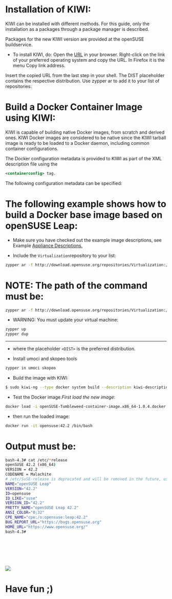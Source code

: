 # Installation of KIWI:


KIWI can be installed with different methods. For this guide, only the installation as a packages through a package manager is described.

Packages for the new KIWI version are provided at the openSUSE buildservice.
- To install KIWI, do:
Open the [URL](http://download.opensuse.org/repositories/Virtualization:/Appliances:/Builder) in your browser.
Right-click on the link of your preferred operating system and copy the URL. In Firefox it is the menu Copy link address.

Insert the copied URL from the last step in your shell. The DIST placeholder contains the respective distribution. Use zypper ar to add it to your list of repositories:


# Build a Docker Container Image using KIWI:

KIWI is capable of building native Docker images, from scratch and derived ones. KIWI Docker images are considered to be native since the KIWI tarball image is ready to be loaded to a Docker daemon, including common container configurations.

The Docker configuration metadata is provided to KIWI as part of the XML description file using the
```xml
<containerconfig> tag.
```
The following configuration metadata can be specified:

# The following example shows how to build a Docker base image based on openSUSE Leap:

- Make sure you have checked out the example image descriptions, see Example [Appliance Descriptions.](https://suse.github.io/kiwi/installation.html#example-descriptions)

- Include the ```Virtualization```repository to your list:

```bash
zypper ar -f http://download.opensuse.org/repositories/Virtualization:/containers/<DIST>
```
# NOTE: The path of the command must be:
```bash
zypper ar -f http://download.opensuse.org/repositories/Virtualization:/containers/openSUSE_Tumbleweed/ tupunger
```
- WARNING: You must update your virtual machine:
```bash
zypper up
zypper dup
```


--------------------------------------------------------------------------------------------------

- where the placeholder ```<DIST>``` is the preferred distribution.

- Install umoci and skopeo tools

```bash
zypper in umoci skopeo
```
- Build the image with KIWI:

```bash
$ sudo kiwi-ng --type docker system build --description kiwi-descriptions/suse/x86_64/suse-tumbleweed-docker --target-dir /your/image
```
- Test the Docker image.<i>First load the new image</i>:

```bash 
docker load -i openSUSE-Tumbleweed-container-image.x86_64-1.0.4.docker.tar.xz
```
- then run the loaded image:

```bash
docker run -it opensuse:42.2 /bin/bash
```
# Output must be:

```bash
bash-4.3# cat /etc/*release
openSUSE 42.2 (x86_64)
VERSION = 42.2
CODENAME = Malachite
# /etc/SuSE-release is deprecated and will be removed in the future, use /etc/os-release instead
NAME="openSUSE Leap"
VERSION="42.2"
ID=opensuse
ID_LIKE="suse"
VERSION_ID="42.2"
PRETTY_NAME="openSUSE Leap 42.2"
ANSI_COLOR="0;32"
CPE_NAME="cpe:/o:opensuse:leap:42.2"
BUG_REPORT_URL="https://bugs.opensuse.org"
HOME_URL="https://www.opensuse.org/"
bash-4.3# 








```


![](https://github.com/nu11secur1ty/Linux_Deployment_Administration_Hacks/blob/master/Docker/Screenshot_20180509_131800.png)

# Have fun ;)

